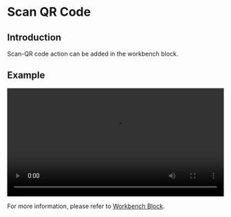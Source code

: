 # Scan QR Code

## Introduction

Scan-QR code action can be added in the workbench block.

## Example

<video width="100%" controls>
  <source src="https://static-docs.nocobase.com/20240612214013_rec_.mp4" type="video/mp4">
</video>

For more information, please refer to [Workbench Block](/handbook/block-workbench).
